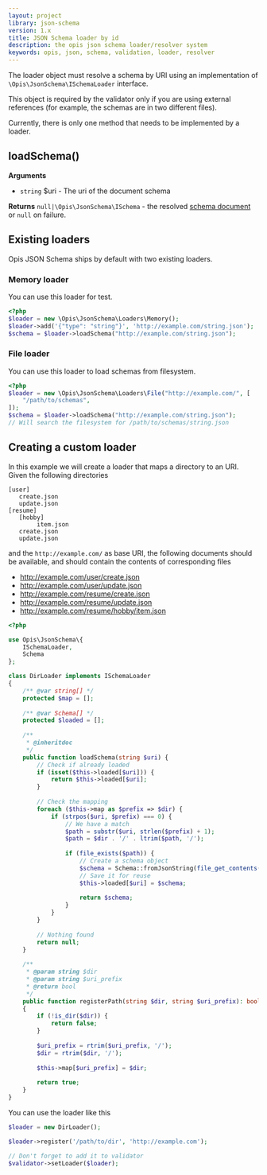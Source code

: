 ```yaml
---
layout: project
library: json-schema
version: 1.x
title: JSON Schema loader by id
description: the opis json schema loader/resolver system
keywords: opis, json, schema, validation, loader, resolver
---
```


The loader object must resolve a schema by URI using an implementation
of `\Opis\JsonSchema\ISchemaLoader` interface.

This object is required by the validator only if you are using external references
(for example, the schemas are in two different files).

Currently, there is only one method that needs to be implemented by a loader.

## loadSchema()

**Arguments**

- `string` $uri - The uri of the document schema

**Returns** `null|\Opis\JsonSchema\ISchema` - the resolved [schema document](php-schema.html) or `null` on failure.

## Existing loaders

Opis JSON Schema ships by default with two existing loaders.

### Memory loader

You can use this loader for test.

```php
<?php
$loader = new \Opis\JsonSchema\Loaders\Memory();
$loader->add('{"type": "string"}', 'http://example.com/string.json');
$schema = $loader->loadSchema("http://example.com/string.json");
```

### File loader

You can use this loader to load schemas from filesystem.

```php
<?php
$loader = new \Opis\JsonSchema\Loaders\File("http://example.com/", [
    "/path/to/schemas",
]);
$schema = $loader->loadSchema("http://example.com/string.json");
// Will search the filesystem for /path/to/schemas/string.json
```

## Creating a custom loader

In this example we will create a loader that maps a directory to an URI.
Given the following directories

```text
[user]
   create.json
   update.json 
[resume]
   [hobby]
        item.json
   create.json
   update.json
```

and the `http://example.com/` as base URI, the following documents should be 
available, and should contain the contents of corresponding files

- http://example.com/user/create.json
- http://example.com/user/update.json
- http://example.com/resume/create.json
- http://example.com/resume/update.json
- http://example.com/resume/hobby/item.json

```php
<?php

use Opis\JsonSchema\{
    ISchemaLoader,
    Schema
};

class DirLoader implements ISchemaLoader
{
    /** @var string[] */
    protected $map = [];
    
    /** @var Schema[] */
    protected $loaded = [];
    
    /**
     * @inheritdoc 
     */
    public function loadSchema(string $uri) {
        // Check if already loaded
        if (isset($this->loaded[$uri])) {
            return $this->loaded[$uri];
        }
        
        // Check the mapping
        foreach ($this->map as $prefix => $dir) {
            if (strpos($uri, $prefix) === 0) {
                // We have a match
                $path = substr($uri, strlen($prefix) + 1);
                $path = $dir . '/' . ltrim($path, '/');
                
                if (file_exists($path)) {
                    // Create a schema object
                    $schema = Schema::fromJsonString(file_get_contents($path));
                    // Save it for reuse
                    $this->loaded[$uri] = $schema;
                    
                    return $schema;
                }
            }
        }
        
        // Nothing found
        return null;
    }
    
    /**
     * @param string $dir
     * @param string $uri_prefix
     * @return bool
     */
    public function registerPath(string $dir, string $uri_prefix): bool
    {
        if (!is_dir($dir)) {
            return false;
        }
        
        $uri_prefix = rtrim($uri_prefix, '/');
        $dir = rtrim($dir, '/');
        
        $this->map[$uri_prefix] = $dir;
        
        return true;
    }
}

```

You can use the loader like this

```php
$loader = new DirLoader();

$loader->register('/path/to/dir', 'http://example.com');

// Don't forget to add it to validator
$validator->setLoader($loader);
```
